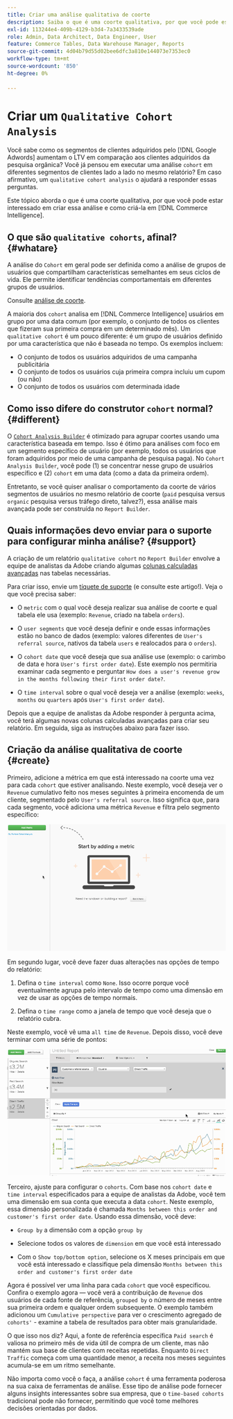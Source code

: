 ```yaml
---
title: Criar uma análise qualitativa de coorte
description: Saiba o que é uma coorte qualitativa, por que você pode estar interessado em criar essa análise e como criá-la no Commerce Intelligence.
exl-id: 113244e4-409b-4129-b3d4-7a3433539ade
role: Admin, Data Architect, Data Engineer, User
feature: Commerce Tables, Data Warehouse Manager, Reports
source-git-commit: 4d04b79d55d02bee6dfc3a810e144073e7353ec0
workflow-type: tm+mt
source-wordcount: '850'
ht-degree: 0%

---
```


# Criar um `Qualitative Cohort Analysis`

Você sabe como os segmentos de clientes adquiridos pelo [!DNL Google Adwords] aumentam o LTV em comparação aos clientes adquiridos da pesquisa orgânica? Você já pensou em executar uma análise `cohort` em diferentes segmentos de clientes lado a lado no mesmo relatório? Em caso afirmativo, um `qualitative cohort analysis` o ajudará a responder essas perguntas.

Este tópico aborda o que é uma coorte qualitativa, por que você pode estar interessado em criar essa análise e como criá-la em [!DNL Commerce Intelligence].

## O que são `qualitative cohorts`, afinal? {#whatare}

A análise do `Cohort` em geral pode ser definida como a análise de grupos de usuários que compartilham características semelhantes em seus ciclos de vida. Ele permite identificar tendências comportamentais em diferentes grupos de usuários.

Consulte [análise de coorte](https://www.cohortanalysis.com/).

A maioria dos `cohort` analisa em [!DNL Commerce Intelligence] usuários em grupo por uma data comum (por exemplo, o conjunto de todos os clientes que fizeram sua primeira compra em um determinado mês). Um `qualitative cohort` é um pouco diferente: é um grupo de usuários definido por uma característica que não é baseada no tempo. Os exemplos incluem:

* O conjunto de todos os usuários adquiridos de uma campanha publicitária
* O conjunto de todos os usuários cuja primeira compra incluiu um cupom (ou não)
* O conjunto de todos os usuários com determinada idade

## Como isso difere do construtor `cohort` normal? {#different}

O [`Cohort Analysis Builder`](../dev-reports/cohort-rpt-bldr.md) é otimizado para agrupar coortes usando uma característica baseada em tempo. Isso é ótimo para análises com foco em um segmento específico de usuário (por exemplo, todos os usuários que foram adquiridos por meio de uma campanha de pesquisa paga). No `Cohort Analysis Builder`, você pode (1) se concentrar nesse grupo de usuários específico e (2) `cohort` em uma data (como a data da primeira ordem).

Entretanto, se você quiser analisar o comportamento da coorte de vários segmentos de usuários no mesmo relatório de coorte (`paid` pesquisa versus `organic` pesquisa versus tráfego direto, talvez?), essa análise mais avançada pode ser construída no `Report Builder`.

## Quais informações devo enviar para o suporte para configurar minha análise? {#support}

A criação de um relatório `qualitative cohort` no `Report Builder` envolve a equipe de analistas da Adobe criando algumas [colunas calculadas avançadas](../data-warehouse-mgr/creating-calculated-columns.md) nas tabelas necessárias.

Para criar isso, envie um [tíquete de suporte](https://experienceleague.adobe.com/docs/commerce-knowledge-base/kb/troubleshooting/miscellaneous/mbi-service-policies.html?lang=pt-BR) (e consulte este artigo!). Veja o que você precisa saber:

* O `metric` com o qual você deseja realizar sua análise de coorte e qual tabela ele usa (exemplo: `Revenue`, criado na tabela `orders`).

* O `user segments` que você deseja definir e onde essas informações estão no banco de dados (exemplo: valores diferentes de `User's referral source`, nativos da tabela `users` e realocados para o `orders`).

* O `cohort date` que você deseja que sua análise use (exemplo: o carimbo de data e hora `User's first order date`). Este exemplo nos permitiria examinar cada segmento e perguntar `How does a user's revenue grow in the months following their first order date?`.

* O `time interval` sobre o qual você deseja ver a análise (exemplo: `weeks`, `months` ou `quarters` após `User's first order date`).

Depois que a equipe de analistas da Adobe responder à pergunta acima, você terá algumas novas colunas calculadas avançadas para criar seu relatório. Em seguida, siga as instruções abaixo para fazer isso.

## Criação da análise qualitativa de coorte {#create}

Primeiro, adicione a métrica em que está interessado na coorte uma vez para cada `cohort` que estiver analisando. Neste exemplo, você deseja ver o `Revenue` cumulativo feito nos meses seguintes à primeira encomenda de um cliente, segmentado pelo `User's referral source`. Isso significa que, para cada segmento, você adiciona uma métrica `Revenue` e filtra pelo segmento específico:

![Demonstração animada da criação de uma análise de coorte qualitativa](../../assets/qualcohort1.gif)

Em segundo lugar, você deve fazer duas alterações nas opções de tempo do relatório:

1. Defina o `time interval` como `None`. Isso ocorre porque você eventualmente agrupa pelo intervalo de tempo como uma dimensão em vez de usar as opções de tempo normais.

1. Defina o `time range` como a janela de tempo que você deseja que o relatório cubra.

Neste exemplo, você vê uma `all time` de `Revenue`. Depois disso, você deve terminar com uma série de pontos:

![Demonstração animada de opções de análise e agrupamento de coorte](../../assets/qualcohort2.gif)

Terceiro, ajuste para configurar o `cohorts`. Com base nos `cohort date` e `time interval` especificados para a equipe de analistas da Adobe, você tem uma dimensão em sua conta que executa a data `cohort`. Neste exemplo, essa dimensão personalizada é chamada `Months between this order and customer's first order date`. Usando essa dimensão, você deve:

* `Group by` a dimensão com a opção `group by`

* Selecione todos os valores de `dimension` em que você está interessado

* Com o `Show top/bottom option`, selecione os X meses principais em que você está interessado e classifique pela dimensão `Months between this order and customer's first order date`

Agora é possível ver uma linha para cada `cohort` que você especificou. Confira o exemplo agora — você verá a contribuição de `Revenue` dos usuários de cada fonte de referência, `grouped by` o número de meses entre sua primeira ordem e qualquer ordem subsequente. O exemplo também adicionou um `Cumulative perspective` para ver o crescimento agregado de `cohorts'` - examine a tabela de resultados para obter mais granularidade.

O que isso nos diz? Aqui, a fonte de referência específica `Paid search` é valiosa no primeiro mês de vida útil de compra de um cliente, mas não mantém sua base de clientes com receitas repetidas. Enquanto `Direct Traffic` começa com uma quantidade menor, a receita nos meses seguintes acumula-se em um ritmo semelhante.

Não importa como você o faça, a análise `cohort` é uma ferramenta poderosa na sua caixa de ferramentas de análise. Esse tipo de análise pode fornecer alguns insights interessantes sobre sua empresa, que o `time-based cohorts` tradicional pode não fornecer, permitindo que você tome melhores decisões orientadas por dados.
